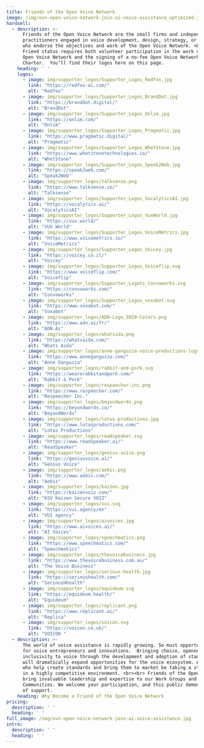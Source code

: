 ```yaml
---
title: Friends of the Open Voice Network
image: /img/ovn-open-voice-network-join-ai-voice-assistance_optimized.jpg
hardsell:
  - description: >-
      Friends of the Open Voice Network are the small firms and independent
      practitioners engaged in voice development, design, strategy, or testing
      who endorse the objectives and work of the Open Voice Network. <br><br>
      Friend status requires both volunteer participation in the work of the
      Open Voice Network and the signing of a no-fee Open Voice Network Friend
      Charter.  You’ll find their logos here on this page.
    heading: ' '
    logos:
      - image: img/supporter_logos/Supporter_Logos_Redfox.jpg
        link: "https://redfox-ai.com/"
        alt: "Redfox"
      - image: img/supporter_logos/Supporter_Logos_BrandDot.jpg
        link: "https://branddot.digital/"
        alt: "BrandDot"
      - image: img/supporter_logos/Supporter_Logos_Onlim.jpg
        link: "https://onlim.com/"
        alt: "Onlim"
      - image: img/supporter_logos/Supporter_Logos_Pragmatic.jpg
        link: "https://www.pragmatic.digital/"
        alt: "Pragmatic"
      - image: img/supporter_logos/Supporter_Logos_WhetStone.jpg
        link: "https://www.whetstonetechnologies.io/"
        alt: "WhetStone"
      - image: img/supporter_logos/Supporter_Logos_Speak2Web.jpg
        link: "https://speak2web.com/"
        alt: "Speak2Web"     
      - image: img/supporter_logos/talksense.png
        link: "https://www.talksense.co/"
        alt: "Talksense"
      - image: img/supporter_logos/Supporter_Logos_VocalyticsAI.jpg
        link: "https://vocalytics.ai/"
        alt: "VocalyticsAI"
      - image: img/supporter_logos/Supporter_Logos_VuxWorld.jpg
        link: "https://vux.world/"
        alt: "VUX World"
      - image: img/supporter_logos/Supporter_Logos_VoiceMetrics.jpg
        link: "https://www.voicemetrics.io/"
        alt: "VoiceMetrics"
      - image: img/supporter_logos/Supporter_Logos_Voicey.jpg
        link: "https://voicey.co.il/"
        alt: "Voicey"
      - image: img/supporter_logos/Supporter_Logos_Voiceflip.svg
        link: "https://www.voiceflip.com/"
        alt: "Voiceflip"
      - image: img/supporter_logos/Supporter_Logots_Convoworks.svg
        link: "https://convoworks.com/"
        alt: "Convoworks"
      - image: img/supporter_logos/Supporter_Logos_voxabot.svg
        link: "https://www.voxabot.com/"
        alt: "Voxabot"
      - image: img/supporter_logos/ADN-Logo_2020-Colors.png
        link: "https://www.adn.ai/fr/"
        alt: "ADN.Ai"
      - image: img/supporter_logos/whatsida.png
        link: "https://whatsaida.com/"
        alt: "Whats Aida"
      - image: img/supporter_logos/anne-ganguzza-voice-productions-logo.svg
        link: "https://www.anneganguzza.com/"
        alt: "Anne Ganguzza"
      - image: img/supporter_logos/rabbit-and-pork.svg
        link: "https://wearerabbitandpork.com/"
        alt: "Rabbit & Pork"
      - image: img/supporter_logos/respeecher-inc.png
        link: "https://www.respeecher.com/"
        alt: "Respeecher Inc."
      - image: img/supporter_logos/beyondwords.png
        link: "https://beyondwords.io/"
        alt: "BeyondWords"
      - image: img/supporter_logos/lotus-productions.jpg
        link: "https://www.lotasproductions.com/"
        alt: "Lotas Productions"
      - image: img/supporter_logos/readspeaker.svg
        link: "https://www.readspeaker.ai/"
        alt: "ReadSpeaker"
      - image: img/supporter_logos/genius-voice.png
        link: "https://geniusvoice.ai/"
        alt: "Genius Voice"
      - image: img/supporter_logos/aebis.png
        link: "https://www.aebis.com/"
        alt: "Aebis"
      - image: img/supporter_logos/kaizen.jpg
        link: "https://kaizenvoiz.com/"
        alt: "KSV Kaizen Secure VOIZ"     
      - image: img/supporter_logos/vui.svg
        link: "https://vui.agency/en"
        alt: "VUI agency" 
      - image: img/supporter_logos/aivoices.jpg
        link: "https://www.aivoices.ai/"
        alt: "AI Voices"
      - image: img/supporter_logos/speechmatics.png
        link: "https://www.speechmatics.com/"
        alt: "Speechmatics"
      - image: img/supporter_logos/thevoicebusiness.jpg
        link: "https://www.thevoicebusiness.com.au/"
        alt: "The Voice Business"  
      - image: img/supporter_logos/serinus-health.jpg
        link: "https://serinushealth.com/"
        alt: "SerinusHhealth"
      - image: img/supporter_logos/equideum.svg
        link: "https://equideum.health/"
        alt: "Equideum"
      - image: img/supporter_logos/replicant.png
        link: "https://www.replicant.ai/"
        alt: "Replica" 
      - image: img/supporter_logos/voicon.svg
        link: "https://voicon.co.uk/"
        alt: "VOICON "           
  - description: >-
      The world of voice assistance is rapidly growing. So must opportunities
      for voice entrepreneurs and innovations.  Bringing choice, openness, and
      inclusivity to voice through the development and adoption of standards
      will dramatically expand opportunities for the voice ecosystem. And those
      who help create standards and bring them to market be taking a step ahead
      in a highly competitive environment. <br><br> Friends of the Open Voice Network today
      bring invaluable leadership and expertise to our Work Groups and
      Communities. We welcome your participation, and this public demonstration
      of support.
    heading: Why Become a Friend of the Open Voice Network
pricing:
  description: ' '
  heading: ' '
full_image: /img/ovn-open-voice-network-join-ai-voice-assistance.jpg
intro:
  description: ' '
  heading: ' '
---
```

